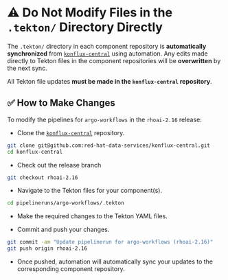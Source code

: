 # ⚠️ Do Not Modify Files in the `.tekton/` Directory Directly

The `.tekton/` directory in each component repository is **automatically synchronized** from [`konflux-central`](https://github.com/red-hat-data-services/konflux-central) using automation. Any edits made directly to Tekton files in the component repositories will be **overwritten** by the next sync.

All Tekton file updates **must be made in the `konflux-central` repository**.

## ✅ How to Make Changes

To modify the pipelines for `argo-workflows` in the `rhoai-2.16` release:

- Clone the [`konflux-central`](https://github.com/red-hat-data-services/konflux-central) repository.

```bash
git clone git@github.com:red-hat-data-services/konflux-central.git
cd konflux-central
```

- Check out the release branch

```bash
git checkout rhoai-2.16
```

- Navigate to the Tekton files for your component(s).

```bash
cd pipelineruns/argo-workflows/.tekton
```

- Make the required changes to the Tekton YAML files.

- Commit and push your changes.

```bash
git commit -am "Update pipelinerun for argo-workflows (rhoai-2.16)"
git push origin rhoai-2.16
```

- Once pushed, automation will automatically sync your updates to the corresponding component repository.
